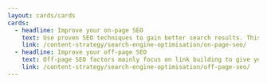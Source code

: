 ```yaml
---
layout: cards/cards
cards:
  - headline: Improve your on-page SEO
    text: Use proven SEO techniques to gain better search results. This will help to connect the right users with the right information.
    link: /content-strategy/search-engine-optimisation/on-page-seo/
  - headline: Improve your off-page SEO
    text: Off-page SEO factors mainly focus on link building to give your content more authority. This also builds trust with your users.
    link: /content-strategy/search-engine-optimisation/off-page-seo/
---
```


